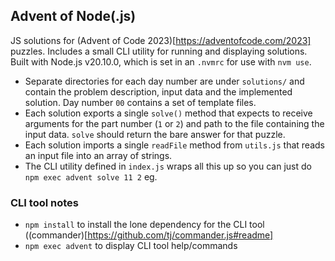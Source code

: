 ## Advent of Node(.js)

JS solutions for (Advent of Code 2023)[https://adventofcode.com/2023] puzzles.  Includes a small CLI utility for running and displaying solutions.  Built with Node.js v20.10.0, which is set in an `.nvmrc` for use with `nvm use`.

- Separate directories for each day number are under `solutions/` and contain the problem description, input data and the implemented solution.  Day number `00` contains a set of template files.
- Each solution exports a single `solve()` method that expects to receive arguments for the part number (`1` or `2`) and path to the file containing the input data.  `solve` should return the bare answer for that puzzle.
- Each solution imports a single `readFile` method from `utils.js` that reads an input file into an array of strings.
- The CLI utility defined in `index.js` wraps all this up so you can just do `npm exec advent solve 11 2` eg.

### CLI tool notes

- `npm install` to install the lone dependency for the CLI tool ((commander)[https://github.com/tj/commander.js#readme]
- `npm exec advent` to display CLI tool help/commands

